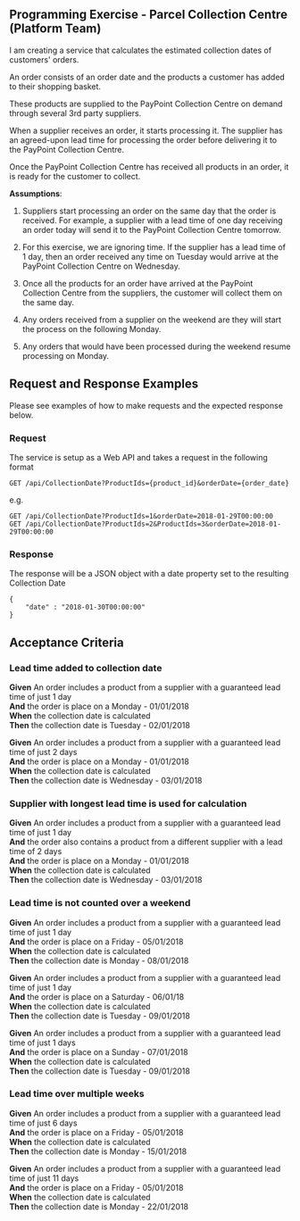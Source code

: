## Programming Exercise - Parcel Collection Centre (Platform Team)

I am creating a service that calculates the estimated collection dates of customers' orders. 

An order consists of an order date and the products a customer has added to their shopping basket. 

These products are supplied to the PayPoint Collection Centre on demand through several 3rd party suppliers.

When a supplier receives an order, it starts processing it. The supplier has an agreed-upon lead time for processing the order before delivering it to the PayPoint Collection Centre.

Once the PayPoint Collection Centre has received all products in an order, it is ready for the customer to collect.

**Assumptions**:

1. Suppliers start processing an order on the same day that the order is received. For example, a supplier with a lead time of one day receiving an order today will send it to the PayPoint Collection Centre tomorrow.

2. For this exercise, we are ignoring time. If the supplier has a lead time of 1 day, then an order received any time on Tuesday would arrive at the PayPoint Collection Centre on Wednesday.

3. Once all the products for an order have arrived at the PayPoint Collection Centre from the suppliers, the customer will collect them on the same day.
	
4. Any orders received from a supplier on the weekend are they will start the process on the following Monday.	

5. Any orders that would have been processed during the weekend resume processing on Monday.

## Request and Response Examples

Please see examples of how to make requests and the expected response below.


### Request

The service is setup as a Web API and takes a request in the following format

~~~~ 
GET /api/CollectionDate?ProductIds={product_id}&orderDate={order_date} 
~~~~

e.g.

~~~~ 
GET /api/CollectionDate?ProductIds=1&orderDate=2018-01-29T00:00:00
GET /api/CollectionDate?ProductIds=2&ProductIds=3&orderDate=2018-01-29T00:00:00 
~~~~

### Response

The response will be a JSON object with a date property set to the resulting 
Collection Date

~~~~ 
{
    "date" : "2018-01-30T00:00:00"
}
~~~~ 

## Acceptance Criteria

### Lead time added to collection date  

**Given** An order includes a product from a supplier with a guaranteed lead time of just 1 day  
**And** the order is place on a Monday - 01/01/2018  
**When** the collection date is calculated  
**Then** the collection date is Tuesday - 02/01/2018  

**Given** An order includes a product from a supplier with a guaranteed lead time of just 2 days  
**And** the order is place on a Monday - 01/01/2018  
**When** the collection date is calculated  
**Then** the collection date is Wednesday - 03/01/2018  

### Supplier with longest lead time is used for calculation

**Given** An order includes a product from a supplier with a guaranteed lead time of just 1 day  
**And** the order also contains a product from a different supplier with a lead time of 2 days  
**And** the order is place on a Monday - 01/01/2018  
**When** the collection date is calculated  
**Then** the collection date is Wednesday - 03/01/2018  

### Lead time is not counted over a weekend

**Given** An order includes a product from a supplier with a guaranteed lead time of just 1 day  
**And** the order is place on a Friday - 05/01/2018  
**When** the collection date is calculated  
**Then** the collection date is Monday - 08/01/2018  

**Given** An order includes a product from a supplier with a guaranteed lead time of just 1 day  
**And** the order is place on a Saturday - 06/01/18  
**When** the collection date is calculated  
**Then** the collection date is Tuesday - 09/01/2018  

**Given** An order includes a product from a supplier with a guaranteed lead time of just 1 days  
**And** the order is place on a Sunday - 07/01/2018  
**When** the collection date is calculated  
**Then** the collection date is Tuesday - 09/01/2018  

### Lead time over multiple weeks

**Given** An order includes a product from a supplier with a guaranteed lead time of just 6 days  
**And** the order is place on a Friday - 05/01/2018  
**When** the collection date is calculated  
**Then** the collection date is Monday - 15/01/2018  

**Given** An order includes a product from a supplier with a guaranteed lead time of just 11 days  
**And** the order is place on a Friday - 05/01/2018  
**When** the collection date is calculated  
**Then** the collection date is Monday - 22/01/2018
